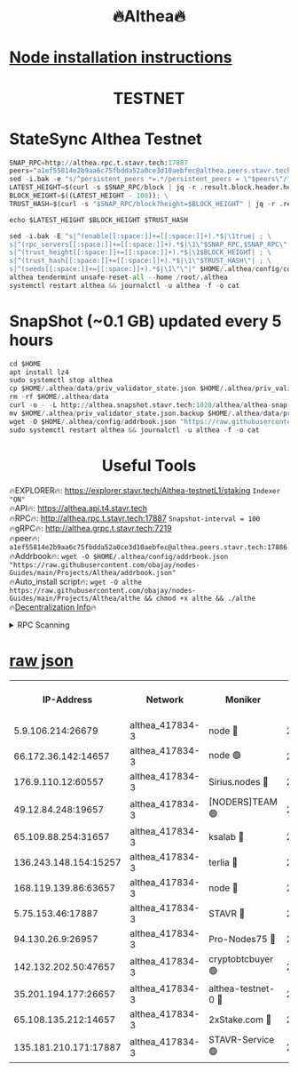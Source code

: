 <h1 align="center"> 🔥Althea🔥</h1>

[Node installation instructions](https://github.com/obajay/nodes-Guides/tree/main/Projects/Althea)
=

<h1 align="center"> TESTNET</h1>

# StateSync Althea Testnet
```python
SNAP_RPC=http://althea.rpc.t.stavr.tech:17887
peers="a1ef55814e2b9aa6c75fbdda52a0ce3d10aebfec@althea.peers.stavr.tech:17886"
sed -i.bak -e "s/^persistent_peers *=.*/persistent_peers = \"$peers\"/" $HOME/.althea/config/config.toml
LATEST_HEIGHT=$(curl -s $SNAP_RPC/block | jq -r .result.block.header.height); \
BLOCK_HEIGHT=$((LATEST_HEIGHT - 100)); \
TRUST_HASH=$(curl -s "$SNAP_RPC/block?height=$BLOCK_HEIGHT" | jq -r .result.block_id.hash)

echo $LATEST_HEIGHT $BLOCK_HEIGHT $TRUST_HASH

sed -i.bak -E "s|^(enable[[:space:]]+=[[:space:]]+).*$|\1true| ; \
s|^(rpc_servers[[:space:]]+=[[:space:]]+).*$|\1\"$SNAP_RPC,$SNAP_RPC\"| ; \
s|^(trust_height[[:space:]]+=[[:space:]]+).*$|\1$BLOCK_HEIGHT| ; \
s|^(trust_hash[[:space:]]+=[[:space:]]+).*$|\1\"$TRUST_HASH\"| ; \
s|^(seeds[[:space:]]+=[[:space:]]+).*$|\1\"\"|" $HOME/.althea/config/config.toml
althea tendermint unsafe-reset-all --home /root/.althea
systemctl restart althea && journalctl -u althea -f -o cat
```
# SnapShot (~0.1 GB) updated every 5 hours
```python
cd $HOME
apt install lz4
sudo systemctl stop althea
cp $HOME/.althea/data/priv_validator_state.json $HOME/.althea/priv_validator_state.json.backup
rm -rf $HOME/.althea/data
curl -o - -L http://althea.snapshot.stavr.tech:1020/althea/althea-snap.tar.lz4 | lz4 -c -d - | tar -x -C $HOME/.althea --strip-components 2
mv $HOME/.althea/priv_validator_state.json.backup $HOME/.althea/data/priv_validator_state.json
wget -O $HOME/.althea/config/addrbook.json "https://raw.githubusercontent.com/obajay/nodes-Guides/main/Projects/Althea/addrbook.json"
sudo systemctl restart althea && journalctl -u althea -f -o cat
```
 <h1 align="center"> Useful Tools</h1>
 
🔥EXPLORER🔥: https://explorer.stavr.tech/Althea-testnetL1/staking        `Indexer "ON"` \
🔥API🔥:      https://althea.api.t4.stavr.tech \
🔥RPC🔥:      http://althea.rpc.t.stavr.tech:17887              `Snapshot-interval = 100` \
🔥gRPC🔥:     http://althea.grpc.t.stavr.tech:7219 \
🔥peer🔥:     `a1ef55814e2b9aa6c75fbdda52a0ce3d10aebfec@althea.peers.stavr.tech:17886` \
🔥Addrbook🔥: ```wget -O $HOME/.althea/config/addrbook.json "https://raw.githubusercontent.com/obajay/nodes-Guides/main/Projects/Althea/addrbook.json"``` \
🔥Auto_install script🔥:  `wget -O althe https://raw.githubusercontent.com/obajay/nodes-Guides/main/Projects/Althea/althe && chmod +x althe && ./althe` \
🔥[Decentralization Info](https://github.com/obajay/StateSync-snapshots/tree/main/Projects/Althea/Decentralization)🔥

<details>
<summary>RPC Scanning</summary>

<h2 align="center"> We scan nodes in real time every 4 hours. And we provide the final result of RPC endpoints.
We cannot influence the operation of these nodes in any way. </h2>


```python
If Voting Power is higher than 0 --> then the Node is a validator of the network and may be subject to attack and be a potential threat to the chain.
```
```python
We marked such validators with a red symbol
```

</details>

[raw json](https://rpc-check.althea.stavr.tech/althea/rpcalthea_result.json)
=

<table><tr><th>IP-Address</th><th>Network</th><th>Moniker</th><th>Latest Block Height</th><th>Earliest Block Height</th><th>Catching Up</th><th>Tx Index</th><th>Voting Power</th><th>Scan Time</th></tr><tr><td>5.9.106.214:26679</td><td>althea_417834-3</td><td>node 🔴</td><td>2894418</td><td>1</td><td>False</td><td>on</td><td>1475</td><td>2024-01-17T17:58:25.288015148UTC</td></tr><tr><td>66.172.36.142:14657</td><td>althea_417834-3</td><td>node 🟢</td><td>2894419</td><td>165</td><td>False</td><td>on</td><td>0</td><td>2024-01-17T17:58:33.577164259UTC</td></tr><tr><td>176.9.110.12:60557</td><td>althea_417834-3</td><td>Sirius.nodes 🔴</td><td>2894417</td><td>496001</td><td>False</td><td>on</td><td>1631</td><td>2024-01-17T17:58:22.163403698UTC</td></tr><tr><td>49.12.84.248:19657</td><td>althea_417834-3</td><td>[NODERS]TEAM 🟢</td><td>2894418</td><td>542401</td><td>False</td><td>off</td><td>0</td><td>2024-01-17T17:58:28.372381967UTC</td></tr><tr><td>65.109.88.254:31657</td><td>althea_417834-3</td><td>ksalab 🔴</td><td>2894418</td><td>1335001</td><td>False</td><td>off</td><td>1486</td><td>2024-01-17T17:58:26.073068109UTC</td></tr><tr><td>136.243.148.154:15257</td><td>althea_417834-3</td><td>terlia 🔴</td><td>2894417</td><td>1943001</td><td>False</td><td>on</td><td>1011</td><td>2024-01-17T17:58:19.345314834UTC</td></tr><tr><td>168.119.139.86:63657</td><td>althea_417834-3</td><td>node 🔴</td><td>2894417</td><td>1957001</td><td>False</td><td>on</td><td>1009</td><td>2024-01-17T17:58:22.415314110UTC</td></tr><tr><td>5.75.153.46:17887</td><td>althea_417834-3</td><td>STAVR 🔴</td><td>2894420</td><td>2580801</td><td>False</td><td>on</td><td>2069</td><td>2024-01-17T17:58:35.870352636UTC</td></tr><tr><td>94.130.26.9:26957</td><td>althea_417834-3</td><td>Pro-Nodes75 🔴</td><td>2894417</td><td>2794417</td><td>False</td><td>on</td><td>1580</td><td>2024-01-17T17:58:21.824665341UTC</td></tr><tr><td>142.132.202.50:47657</td><td>althea_417834-3</td><td>cryptobtcbuyer 🟢</td><td>2894418</td><td>2794418</td><td>False</td><td>off</td><td>0</td><td>2024-01-17T17:58:28.607485053UTC</td></tr><tr><td>35.201.194.177:26657</td><td>althea_417834-3</td><td>althea-testnet-0 🔴</td><td>2894420</td><td>2876301</td><td>False</td><td>on</td><td>999</td><td>2024-01-17T17:58:37.119605038UTC</td></tr><tr><td>65.108.135.212:14657</td><td>althea_417834-3</td><td>2xStake.com 🔴</td><td>2894418</td><td>2890401</td><td>False</td><td>on</td><td>2081</td><td>2024-01-17T17:58:25.010962446UTC</td></tr><tr><td>135.181.210.171:17887</td><td>althea_417834-3</td><td>STAVR-Service 🟢</td><td>2894418</td><td>2892501</td><td>False</td><td>on</td><td>0</td><td>2024-01-17T17:58:25.699722069UTC</td></tr></table>
